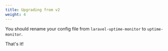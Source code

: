 ```yaml
---
title: Upgrading from v2
weight: 4
---
```


You should rename your config file from `laravel-uptime-monitor` to `uptime-monitor`.

That's it!